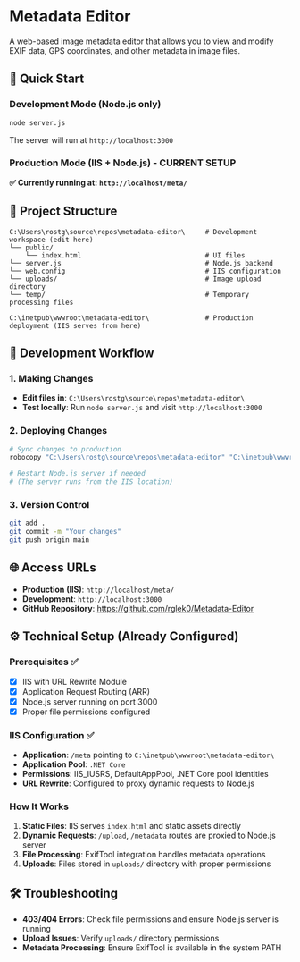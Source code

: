 # Metadata Editor

A web-based image metadata editor that allows you to view and modify EXIF data, GPS coordinates, and other metadata in image files.

## 🚀 Quick Start

### Development Mode (Node.js only)
```bash
node server.js
```
The server will run at `http://localhost:3000`

### Production Mode (IIS + Node.js) - CURRENT SETUP
**✅ Currently running at: `http://localhost/meta/`**

## 📁 Project Structure
```
C:\Users\rostg\source\repos\metadata-editor\     # Development workspace (edit here)
└── public/
    └── index.html                               # UI files
└── server.js                                    # Node.js backend
└── web.config                                   # IIS configuration
└── uploads/                                     # Image upload directory
└── temp/                                        # Temporary processing files

C:\inetpub\wwwroot\metadata-editor\              # Production deployment (IIS serves from here)
```

## 🔄 Development Workflow

### 1. Making Changes
- **Edit files in**: `C:\Users\rostg\source\repos\metadata-editor\`
- **Test locally**: Run `node server.js` and visit `http://localhost:3000`

### 2. Deploying Changes
```powershell
# Sync changes to production
robocopy "C:\Users\rostg\source\repos\metadata-editor" "C:\inetpub\wwwroot\metadata-editor" /MIR /XD ".git" "node_modules"

# Restart Node.js server if needed
# (The server runs from the IIS location)
```

### 3. Version Control
```bash
git add .
git commit -m "Your changes"
git push origin main
```

## 🌐 Access URLs
- **Production (IIS)**: `http://localhost/meta/`
- **Development**: `http://localhost:3000`
- **GitHub Repository**: https://github.com/rglek0/Metadata-Editor

## ⚙️ Technical Setup (Already Configured)

### Prerequisites ✅
- [x] IIS with URL Rewrite Module
- [x] Application Request Routing (ARR) 
- [x] Node.js server running on port 3000
- [x] Proper file permissions configured

### IIS Configuration ✅
- **Application**: `/meta` pointing to `C:\inetpub\wwwroot\metadata-editor\`
- **Application Pool**: `.NET Core`
- **Permissions**: IIS_IUSRS, DefaultAppPool, .NET Core pool identities
- **URL Rewrite**: Configured to proxy dynamic requests to Node.js

### How It Works
1. **Static Files**: IIS serves `index.html` and static assets directly
2. **Dynamic Requests**: `/upload`, `/metadata` routes are proxied to Node.js server
3. **File Processing**: ExifTool integration handles metadata operations
4. **Uploads**: Files stored in `uploads/` directory with proper permissions

## 🛠️ Troubleshooting
- **403/404 Errors**: Check file permissions and ensure Node.js server is running
- **Upload Issues**: Verify `uploads/` directory permissions
- **Metadata Processing**: Ensure ExifTool is available in the system PATH